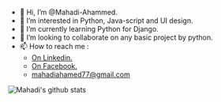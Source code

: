 - 👋 Hi, I’m @Mahadi-Ahammed.
- 👀 I’m interested in Python, Java-script and UI design.
- 🌱 I’m currently learning Python for Django.
- 💞️ I’m looking to collaborate on any basic project by python.
- 📫 How to reach me :
  - [On Linkedin.](https://www.linkedin.com/in/mahadi-ahammed-b5b60a169/)
  - [On Facebook.](https://www.facebook.com/code.pii/)
  - [mahadiahamed77@gmail.com](mailto:mahadiahamed77@gmail.com)

![Mahadi's github stats](https://github-readme-stats.vercel.app/api?username=Mahadi-Ahammed)


<!---
Mahadi-Ahammed/Mahadi-Ahammed is a ✨ special ✨ repository because its `README.md` (this file) appears on your GitHub profile.
You can click the Preview link to take a look at your changes.
--->
